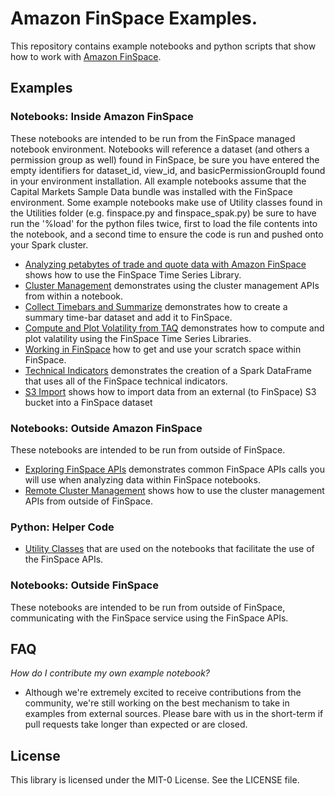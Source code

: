 # Amazon FinSpace Examples. 
This repository contains example notebooks and python scripts that show how to work with [Amazon FinSpace](https://aws.amazon.com/finspace/).

## Examples

### Notebooks: Inside Amazon FinSpace

These notebooks are intended to be run from the FinSpace managed notebook environment. Notebooks will reference a dataset (and others a permission group as well) found in FinSpace, be sure you have entered the empty identifiers for dataset_id, view_id, and basicPermissionGroupId found in your environment installation. All example notebooks assume that the Capital Markets Sample Data bundle was installed with the FinSpace environment. Some example notebooks make use of Utility classes found in the Utilities folder (e.g. finspace.py and finspace_spak.py) be sure to have run the '%load' for the python files twice, first to load the file contents into the notebook, and a second time to ensure the code is run and pushed onto your Spark cluster.

- [Analyzing petabytes of trade and quote data with Amazon FinSpace](notebooks/analyze_trade_and_quote_data/) shows how to use the FinSpace Time Series Library.  
- [Cluster Management](notebooks/cluster_management/) demonstrates using the cluster management APIs from within a  notebook.  
- [Collect Timebars and Summarize](notebooks/collect_timebars_and_summarize/) demonstrates how to create a summary time-bar dataset and add it to FinSpace.  
- [Compute and Plot Volatility from TAQ](notebooks/compute_and_plot_volatility_from_taq/) demonstrates how to compute and plot valatility using the FinSpace Time Series Libraries.  
- [Working in FinSpace](notebooks/working_in_finspace/) how to get and use your scratch space within FinSpace. 
- [Technical Indicators](notebooks/technical_indicators/) demonstrates the creation of a Spark DataFrame that uses all of the FinSpace technical indicators. 
- [S3 Import](notebooks/s3_import) shows how to import data from an external (to FinSpace) S3 bucket into a FinSpace dataset

### Notebooks: Outside Amazon FinSpace

These notebooks are intended to be run from outside of FinSpace. 

- [Exploring FinSpace APIs](notebooks/exploring_finspace_apis/) demonstrates common FinSpace APIs calls you will use when analyzing data within FinSpace notebooks.  
- [Remote Cluster Management](notebooks/remote_cluster_management/) shows how to use the cluster management APIs from outside of FinSpace.

### Python: Helper Code

- [Utility Classes](notebooks/Utilities/) that are used on the notebooks that facilitate the use of the FinSpace APIs.  

### Notebooks: Outside FinSpace
These notebooks are intended to be run from outside of FinSpace, communicating with the FinSpace service using the FinSpace APIs.

## FAQ

*How do I contribute my own example notebook?*

- Although we're extremely excited to receive contributions from the community, we're still working on the best mechanism to take in examples from external sources.  Please bare with us in the short-term if pull requests take longer than expected or are closed.

## License

This library is licensed under the MIT-0 License. See the LICENSE file.

